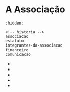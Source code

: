 # A Associação

```{toctree}
:hidden:

<!-- historia -->
associacao
estatuto
integrantes-da-associacao
financeiro
comunicacao
```

- [](./associacao)
- [](./estatuto)
- [](./integrantes-da-associacao)
- [](./financeiro.md)
- [](./comunicacao.md)
